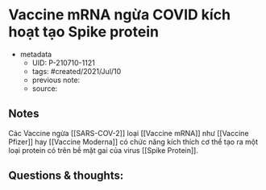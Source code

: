 # Vaccine mRNA ngừa COVID kích hoạt tạo Spike protein

- metadata
	- UID: P-210710-1121
	- tags: #created/2021/Jul/10
	- previous note: 
	- source: 

## Notes
Các Vaccine ngừa [[SARS-COV-2]] loại [[Vaccine mRNA]] như [[Vaccine Pfizer]] hay [[Vaccine Moderna]] có chức năng kích thích cơ thể tạo ra một loại protein có trên bề mặt gai của virus [[Spike Protein]].
## Questions & thoughts:

